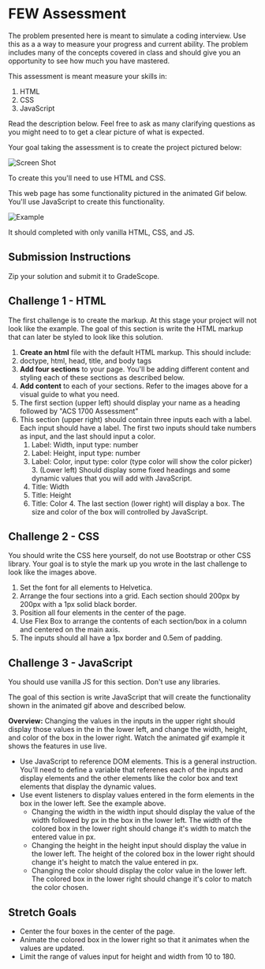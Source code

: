 # FEW Assessment

The problem presented here is meant to simulate a coding interview. Use this as a a way to measure your progress and current ability. The problem includes many of the concepts covered in class and should give you an opportunity to see how much you have mastered. 

This assessment is meant measure your skills in: 

1. HTML
2. CSS
3. JavaScript

Read the description below. Feel free to ask as many clarifying questions as you might need to to get a clear picture of what is expected. 

Your goal taking the assessment is to create the project pictured below:

![Screen Shot](screen-shot.png)

To create this you'll need to use HTML and CSS.

This web page has some functionality pictured in the animated Gif below. You'll use JavaScript to create this functionality. 

![Example](example.gif)

It should completed with only vanilla HTML, CSS, and JS. 

## Submission Instructions

Zip your solution and submit it to GradeScope. 

## Challenge 1 - HTML

The first challenge is to create the markup. At this stage your project will not look like the example. The goal of this section is write the HTML markup that can later be styled to look like this solution. 

1. **Create an html** file with the default HTML markup. This should include: 
  1. doctype, html, head, title, and body tags
2. **Add four sections** to your page. You'll be adding different content and styling each of these sections as described below. 
3. **Add content** to each of your sections. Refer to the images above for a visual guide to what you need. 
  1. The first section (upper left) should display your name as a heading followed by "ACS 1700 Assessment"
  2. This section (upper right) should contain three inputs each with a label. Each input should have a label. The first two inputs should take numbers as input, and the last should input a color. 
		1. Label: Width, input type: number
		2. Label: Height, input type: number
		3. Label: Color, input type: color (type color will show the color picker)
	3. (Lower left) Should display some fixed headings and some dynamic values that you will add with JavaScript. 
		1. Title: Width
		2. Title: Height
		3. Title: Color 
	4. The last section (lower right) will display a box. The size and color of the box will controlled by JavaScript. 

## Challenge 2 - CSS

You should write the CSS here yourself, do not use Bootstrap or other CSS library. Your goal is to style the mark up you wrote in the last challenge to look like the images above. 

1. Set the font for all elements to Helvetica. 
2. Arrange the four sections into a grid. Each section should 200px by 200px with a 1px solid black border.  
3. Position all four elements in the center of the page. 
3. Use Flex Box to arrange the contents of each section/box in a column and centered on the main axis.
4. The inputs should all have a 1px border and 0.5em of padding.  

## Challenge 3 - JavaScript

You should use vanilla JS for this section. Don't use any libraries. 

The goal of this section is write JavaScript that will create the functionality shown in the animated gif above and described below. 

**Overview:** Changing the values in the inputs in the upper right should display those values in the in the lower left, and change the width, height, and color of the box in the lower right. Watch the animated gif example it shows the features in use live. 

- Use JavaScript to reference DOM elements. This is a general instruction. You'll need to define a variable that referenes each of the inputs and display elements and the other elements like the color box and text elements that display the dynamic values.
- Use event listeners to display values entered in the form elements in the box in the lower left. See the example above. 
	- Changing the width in the width input should display the value of the width followed by px in the box in the lower left. The width of the colored box in the lower right should change it's width to match the entered value in px.
	- Changing the height in the height input should display the value in the lower left. The height of the colored box in the lower right should change it's height to match the value entered in px. 
	- Changing the color should display the color value in the lower left. The colored box in the lower right should change it's color to match the color chosen. 

## Stretch Goals

- Center the four boxes in the center of the page.
- Animate the colored box in the lower right so that it animates when the values are updated.
- Limit the range of values input for height and width from 10 to 180. 
